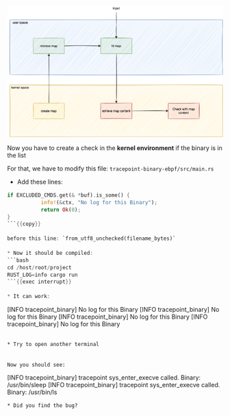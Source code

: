 ![work flow of map: input](../../img/map-workflow-5.png)

Now you have to create a check in the **kernel environment** if the binary is in the list

For that, we have to modify this file: `tracepoint-binary-ebpf/src/main.rs`

* Add these lines:
```rust
if EXCLUDED_CMDS.get(& *buf).is_some() {
           info!(&ctx, "No log for this Binary");
           return Ok(0);
}
```{{copy}}

before this line: `from_utf8_unchecked(filename_bytes)`

* Now it should be compiled:
```bash
cd /host/root/project
RUST_LOG=info cargo run
```{{exec interrupt}}

* It can work:
```
[INFO  tracepoint_binary] No log for this Binary
[INFO  tracepoint_binary] No log for this Binary
[INFO  tracepoint_binary] No log for this Binary
[INFO  tracepoint_binary] No log for this Binary
```

* Try to open another terminal


Now you should see:
```
[INFO  tracepoint_binary] tracepoint sys_enter_execve called. Binary: /usr/bin/sleep
[INFO  tracepoint_binary] tracepoint sys_enter_execve called. Binary: /usr/bin/ls
```
* Did you find the bug?
